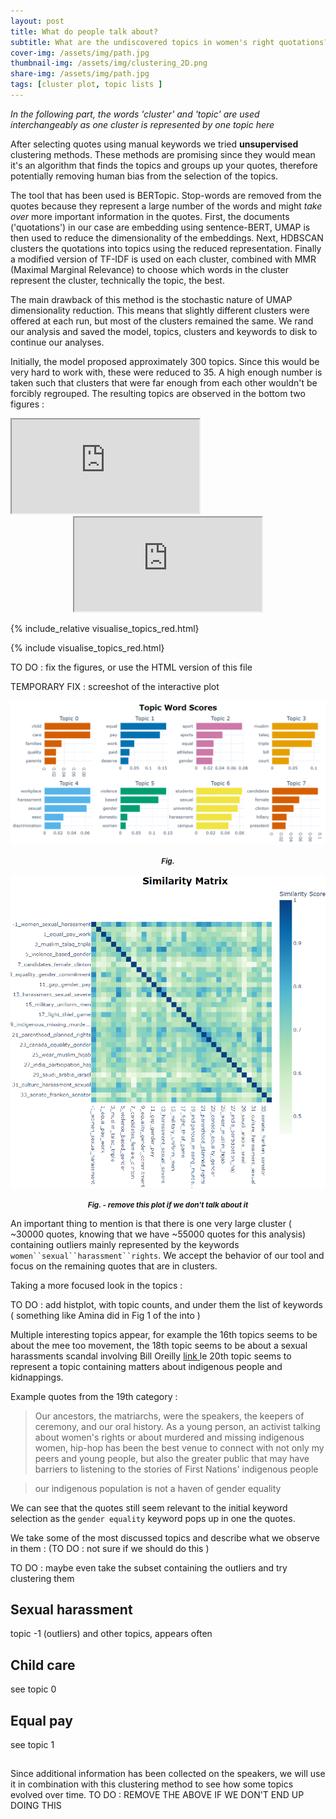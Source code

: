 ```yaml
---
layout: post
title: What do people talk about?
subtitle: What are the undiscovered topics in women's right quotations?
cover-img: /assets/img/path.jpg
thumbnail-img: /assets/img/clustering_2D.png
share-img: /assets/img/path.jpg
tags: [cluster plot, topic lists ]
---
```

<!-- This section will cover the unsupervised clustering, with the different methods we use the optimal parameters. The final cluster presentation and the categories finaly chosen, with a few examples for each topic. -->

_In the following part, the words 'cluster' and 'topic' are used interchangeably as one cluster is represented by one topic here_

After selecting quotes using manual keywords we tried **unsupervised** clustering methods. These methods are promising since they would mean it's an algorithm that finds the topics and groups up your quotes, therefore potentially removing human bias from the selection of the topics. 

The tool that has been used is BERTopic. Stop-words are removed from the quotes because they represent a large number of the words and might _take over_ more important information in the quotes. First, the documents ('quotations') in our case are embedding using sentence-BERT, UMAP is then used to reduce the dimensionality of the embeddings. Next, HDBSCAN clusters the quotations into topics using the reduced representation. Finally a modified version of TF-IDF is used on each cluster, combined with MMR (Maximal Marginal Relevance) to choose which words in the cluster represent the cluster, technically the topic, the best.

The main drawback of this method is the stochastic nature of UMAP dimensionality reduction. This means that slightly different clusters were offered at each run, but most of the clusters remained the same. We rand our analysis and saved the model, topics, clusters and keywords to disk to continue our analyses. 

Initially, the model proposed approximately 300 topics. Since this would be very hard to work with, these were reduced to 35. A high enough number is taken such that clusters that were far enough from each other wouldn't be forcibly regrouped. The resulting topics are observed in the bottom two figures : 





<div style="width:800px; margin:0 auto;"><iframe src="https://unesmu.github.io/visualise_topics_red"></iframe></div>

<div style="text-align: center"><iframe src="https://unesmu.github.io/visualise_barcharts_red"></iframe></div>

{% include_relative visualise_topics_red.html}

{% include visualise_topics_red.html}

TO DO : fix the figures, or use the HTML version of this file

TEMPORARY FIX : screeshot of the interactive plot

<p align = "center">
<img src = "https://raw.githubusercontent.com/epfl-ada/ada-2021-project-concatsanddogs/main/img/topic_word_scores.png">
</p>
<p align = "center">
	<small> 
		<i> 
			<b>
			Fig. 
			</b> 
		</i>
	</small>
</p>

<p align = "center">
<img src = "https://raw.githubusercontent.com/epfl-ada/ada-2021-project-concatsanddogs/main/img/heatmap.png">
</p>
<p align = "center">
	<small> 
		<i> 
			<b>
			Fig. - remove this plot if we don't talk about it
			</b> 
		</i>
	</small>
</p>

An important thing to mention is that there is one very large cluster ( ~30000 quotes, knowing that we have ~55000 quotes for this analysis) containing outliers mainly represented by the keywords `women``sexual``harassment``rights`. We accept the behavior of our tool and focus on the remaining quotes that are in clusters. <!-- maybe take a look at the quotes in the outlier cluster and see what can be mentioned about them -->

Taking a more focused look in the topics :

TO DO : add histplot, with topic counts, and under them the list of keywords ( something like Amina did in Fig 1 of the into )

Multiple interesting topics appear, for example the 16th topics seems to be about the mee too movement, the 18th topic seems to be about a sexual harassments scandal involving Bill Oreilly [ link ](https://www.nytimes.com/2017/10/21/business/media/bill-oreilly-sexual-harassment.html) le 20th topic seems to represent a topic containing matters about indigenous people and kidnappings. 

Example quotes from the 19th category : 

>Our ancestors, the matriarchs, were the speakers, the keepers of ceremony, and our oral history. As a young person, an activist talking about women's rights or about murdered and missing indigenous women, hip-hop has been the best venue to connect with not only my peers and young people, but also the greater public that may have barriers to listening to the stories of First Nations' indigenous people

>our indigenous population is not a haven of gender equality

We can see that the quotes still seem relevant to the initial keyword selection as the `gender equality` keyword pops up in one the quotes.

We take some of the most discussed topics and describe what we observe in them :  (TO DO : not sure if we should do this ) 

TO DO :  maybe even take the subset containing the outliers and try clustering them

## Sexual harassment 
topic -1 (outliers) and other topics, appears often 


## Child care
see topic 0


## Equal pay
see topic 1


## 

Since additional information has been collected on the speakers, we will use it in combination with this clustering method to see how some topics evolved over time.
TO DO : REMOVE THE ABOVE IF WE DON'T END UP DOING THIS 
